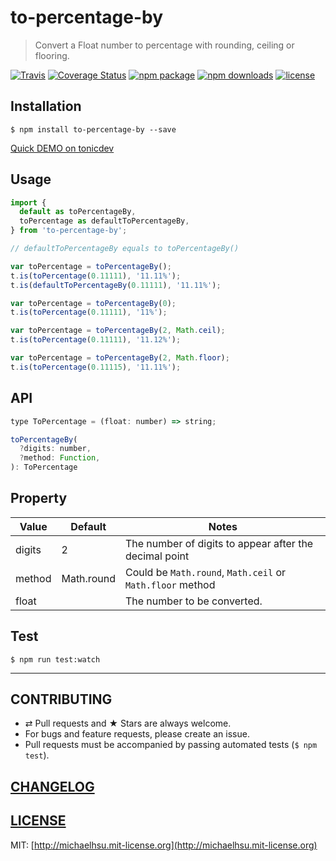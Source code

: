 # to-percentage-by

> Convert a Float number to percentage with rounding, ceiling or flooring.

[![Travis][build-badge]][build] [![Coverage Status][coveralls-badge]][coveralls] [![npm package][npm-badge]][npm] [![npm downloads][npm-downloads]][npm] [![license][license-badge]][license]

[build-badge]: https://img.shields.io/travis/evenchange4/to-percentage-by/master.svg?style=flat-square
[build]: https://travis-ci.org/evenchange4/to-percentage-by

[npm-badge]: https://img.shields.io/npm/v/to-percentage-by.svg?style=flat-square
[npm]: https://www.npmjs.org/package/to-percentage-by

[coveralls-badge]: https://img.shields.io/coveralls/evenchange4/to-percentage-by/master.svg?style=flat-square
[coveralls]: https://coveralls.io/github/evenchange4/to-percentage-by

[npm-downloads]: https://img.shields.io/npm/dt/to-percentage-by.svg?style=flat-square

[license-badge]: https://img.shields.io/npm/l/to-percentage-by.svg?style=flat-square
[license]: http://michaelhsu.mit-license.org/

## Installation

```console
$ npm install to-percentage-by --save
```

[Quick DEMO on tonicdev](https://tonicdev.com/evenchange4/to-percentage-by)

## Usage

```js
import {
  default as toPercentageBy,
  toPercentage as defaultToPercentageBy,
} from 'to-percentage-by';

// defaultToPercentageBy equals to toPercentageBy()

var toPercentage = toPercentageBy();
t.is(toPercentage(0.11111), '11.11%');
t.is(defaultToPercentageBy(0.11111), '11.11%');

var toPercentage = toPercentageBy(0);
t.is(toPercentage(0.11111), '11%');

var toPercentage = toPercentageBy(2, Math.ceil);
t.is(toPercentage(0.11111), '11.12%');

var toPercentage = toPercentageBy(2, Math.floor);
t.is(toPercentage(0.11115), '11.11%');
```

## API

```js
type ToPercentage = (float: number) => string;

toPercentageBy(
  ?digits: number,
  ?method: Function,
): ToPercentage
```

## Property

| **Value** | **Default**  | **Notes**  |
| ------- | ---------- | ------ |
| digits  | 2          | The number of digits to appear after the decimal point |
| method  | Math.round | Could be `Math.round`, `Math.ceil` or `Math.floor` method |
| float  |  | The number to be converted. |

## Test

```
$ npm run test:watch
```

---

## CONTRIBUTING

* ⇄ Pull requests and ★ Stars are always welcome.
* For bugs and feature requests, please create an issue.
* Pull requests must be accompanied by passing automated tests (`$ npm test`).

## [CHANGELOG](CHANGELOG.md)

## [LICENSE](LICENSE)

MIT: [http://michaelhsu.mit-license.org](http://michaelhsu.mit-license.org)

